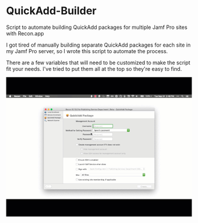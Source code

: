 # QuickAdd-Builder
Script to automate building QuickAdd packages for multiple Jamf Pro sites with Recon.app

I got tired of manually building separate QuickAdd packages for each site in my Jamf Pro server, so I wrote this script to automate the process.

There are a few variables that will need to be customized to make the script fit your needs. I've tried to put them all at the top so they're easy to find.

![QuickAdd-Builder Demo](https://github.com/canalnoises/QuickAdd-Builder/blob/master/Recon%20Automation%20Demo.gif)
